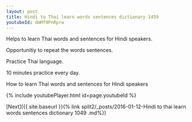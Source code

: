 ```yaml
---
layout: post
title: Hindi to Thai learn words sentences dictionary 1459 
youtubeId: dmMf0PnRprw
---
```

 
 
Helps to learn Thai words and sentences for Hindi speakers.

Opportunitiy to repeat the words sentences. 

Practice Thai language. 
 
10 minutes practice every day. 
 
How to learn Thai words and sentences for Hindi speakers 
 
{% include youtubePlayer.html id=page.youtubeId %}
 
 
[Next]({{ site.baseurl }}{% link  split2/_posts/2016-01-12-Hindi to thai learn words sentences dictionary 1049 .md%})
 
